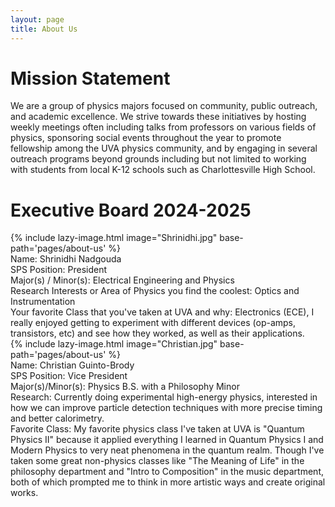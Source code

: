 ```yaml
---
layout: page
title: About Us
---
```

# Mission Statement

We are a group of physics majors focused on community, public outreach, and academic excellence. We strive towards these initiatives by hosting weekly meetings often including talks from professors on 
various fields of physics, sponsoring social events throughout the year to promote fellowship among the UVA physics community, and by engaging in several outreach programs beyond grounds including but not
limited to working with students from local K-12 schools such as Charlottesville High School.

# Executive Board 2024-2025

{% include lazy-image.html 
   image="Shrinidhi.jpg" 
   base-path='pages/about-us'
%}
<br>
Name: Shrinidhi Nadgouda
<br>
SPS Position: President
<br>
Major(s) / Minor(s): Electrical Engineering and Physics
<br>
Research Interests or Area of Physics you find the coolest: Optics and Instrumentation
<br>
Your favorite Class that you've taken at UVA and why: Electronics (ECE), I really enjoyed getting to experiment with different devices (op-amps, transistors, etc) and see how they worked, as well as their applications.
<br>
{% include lazy-image.html
   image="Christian.jpg"
   base-path='pages/about-us'
%}
<br>
Name: Christian Guinto-Brody
<br>
SPS Position: Vice President
<br>
Major(s)/Minor(s): Physics B.S. with a Philosophy Minor
<br>
Research: Currently doing experimental high-energy physics, interested in how we can improve particle detection techniques with more precise timing and better calorimetry.
<br>
Favorite Class: My favorite physics class I've taken at UVA is "Quantum Physics II" because it applied everything I learned in Quantum Physics I and Modern Physics to very neat phenomena in the quantum realm. Though I've taken some great non-physics classes like "The Meaning of Life" in the philosophy department and "Intro to Composition" in the music department, both of which prompted me to think in more artistic ways and create original works.





